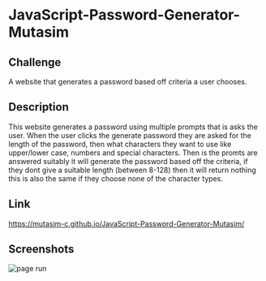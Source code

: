 # JavaScript-Password-Generator-Mutasim
## Challenge
A website that generates a password based off criteria a user chooses.

## Description
This website generates a password using multiple prompts that is asks the user. When the user clicks the generate password they are asked for the length of the password, then what characters they want to use like upper/lower case, numbers and special characters. Then is the promts are answered suitably it will generate the password based off the criteria, if they dont give a suitable length (between 8-128) then it will return nothing this is also the same if they choose none of the character types.

## Link
https://mutasim-c.github.io/JavaScript-Password-Generator-Mutasim/

## Screenshots
![page run](./img/chrome-capture-2023-10-19%20(1).gif)
